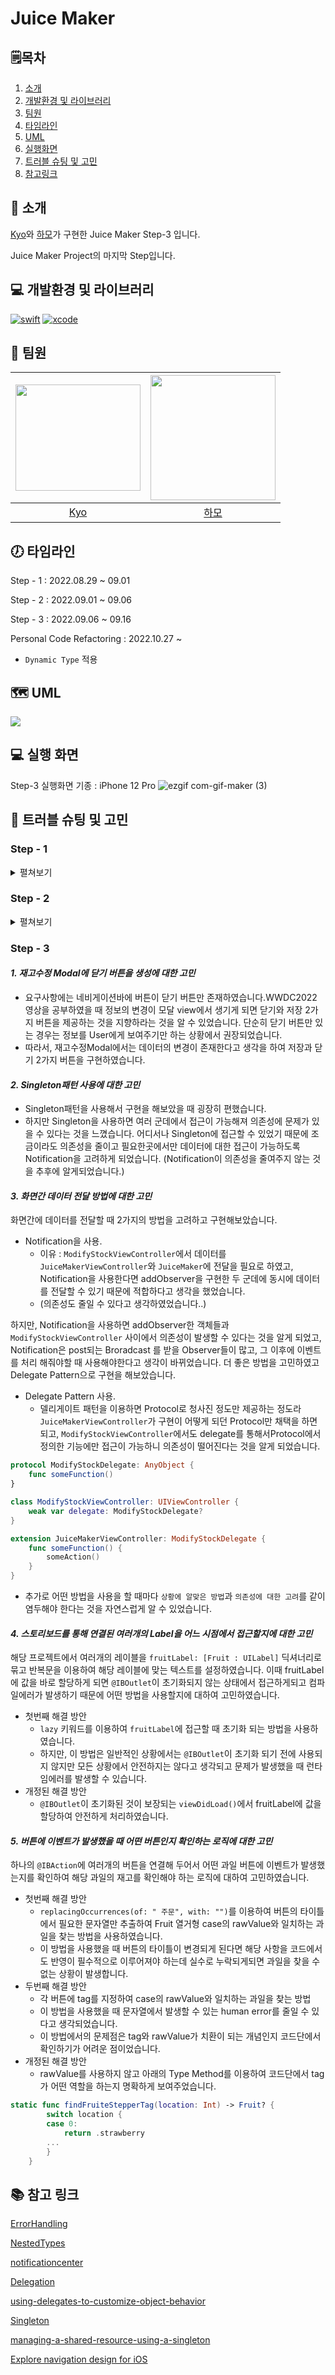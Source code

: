 # Juice Maker 

## 🗒︎목차
1. [소개](#-소개)
2. [개발환경 및 라이브러리](#-개발환경-및-라이브러리)
3. [팀원](#-팀원)
4. [타임라인](#-타임라인)
5. [UML](#-uml)
6. [실행화면](#-실행-화면)
7. [트러블 슈팅 및 고민](#-트러블-슈팅-및-고민)
8. [참고링크](#-참고-링크)


## 👋 소개
[Kyo](https://github.com/KyoPak)와 [하모](https://github.com/lxodud)가 구현한 Juice Maker Step-3 입니다.

Juice Maker Project의 마지막 Step입니다. 


## 💻 개발환경 및 라이브러리
[![swift](https://img.shields.io/badge/swift-5.6-orange)]()
[![xcode](https://img.shields.io/badge/Xcode-13.4.1-blue)]()


## 🧑 팀원
<img src = "https://user-images.githubusercontent.com/59204352/187332158-a15815eb-3847-40e5-a6f0-93a373f21180.JPG" width=200 height=170>|<img src="https://i.imgur.com/ydRkDFq.jpg" width=200>|
|:--:|:--:|
|[Kyo](https://github.com/KyoPak)|[하모](https://github.com/lxodud)|
  

## 🕖 타임라인

Step - 1 : 2022.08.29 ~ 09.01

Step - 2 : 2022.09.01 ~ 09.06

Step - 3 : 2022.09.06 ~ 09.16

Personal Code Refactoring : 2022.10.27 ~ 
- `Dynamic Type` 적용

## 🗺 UML

![](https://i.imgur.com/oP3Cyo1.jpg)


## 💻 실행 화면

Step-3
실행화면 기종 : iPhone 12 Pro 
![ezgif com-gif-maker (3)](https://user-images.githubusercontent.com/59204352/190560909-07e25f7b-658e-4f40-afc1-2bdf2379e3fa.gif)




## 🎯 트러블 슈팅 및 고민
### Step - 1 
<details>
<summary> 
펼쳐보기
</summary>
    
#### ***1. guard - let 바인딩 기능 분리화에 따른 에러 케이스 추가 생성에 대한 고민***

```swift
guard var fruitAmount = fruitStock[fruit] else { return }
```
과일의 재고를 더하는 메서드, 차감하는 메서드 이 두 메서드에서 중복된 기능인 위와 같은 부분을 한 메서드로 빼서 기능화하려 하였습니다. 
하지만 옵셔널 값을 언래핑하는 과정에서 언래핑을 하지못했을 경우 return해야 하는 값을 정하지 못했습니다. 
그래서 ConstantNameSpace를 모아둔 파일에 아래와 같은 상수를 추가하였습니다.
```swift 
static let invalidFruit: Int = -1
```

그리고 아래와 같이 코드 로직상으로는 발생하지 않을 에러인 "존재하지 않는 과일오류" 에 대해서도 에러case추가 하였습니다.
```swift
case invalidFruit
```
아래의 `bringValidFruitStock()`메서드에서 옵셔널 바인딩 기능을 가지고 있는 `bringFruitStock()`메서드를 `try`호출하고 존재하지 않을 경우 에러를 throw하였습니다.
```swift
func bringFruitStock(_ fruit: Fruit) throws -> Int { ... }
func bringValidFruitStock(_ fruit: Fruit) -> Int { ... }
```

그래서 결론적으로 "존재하지 않는 과일"이라는 상수, 또 다른 Error Case가 추가 되었고 로직도 다소 복잡해 보일 수 있겠으나, 메서드를 더욱 기능에 따라 분할할 수 있었고, 다양한 Case의 Error을 핸들링할 수 있는 완성도 있는 프로그래밍을 구현했다고 생각합니다.



#### ***2. 매직넘버와 같은 namespace 상수를 enum으로 묶을지 struct로 묶을지에 대한 고민***
각각의 주스를 만들 때 필요한 과일의 개수를 모아놓은 namespace를 구현할 때 내부의 프로퍼티를 static으로 선언하기 때문에 인스턴스를 만들필요가 없고 따라서 struct를 쓸 경우에는 초기화를 private로 해줘야했습니다. enum을 사용한다면 해당 부분을 신경쓸 필요가 없다고 생각해서 열거형으로 구현하였습니다.
```swift
enum ConstantUsageFruit { ... }
```

#### 3. ***중첩타입 vs Computed Property***
중첩타입을 사용을 해보고 싶어 Juice enum에서 구조체를 만들어 recipe내부를 구현을 했었습니다. 하지만 직접 Computed Property로만 구현하는 것이 더 깔끔하고 가독성이 좋아보여 아래와 같은 Computed Property를 사용하게 되었습니다.
```swift
enum Juice: String {
    var recipe: [SomeType] {
        switch self {
        case 쥬스종류:
            return [(name: 과일이름, count: 매직넘버enum타입.과일이름)]}
        ...
    }
}
```
#### 4. ***Naming 개선***
1. `func filterError(juice: Juice) -> Bool` ➡️ `func canManufactureJuice(juice: Juice) -> Bool`
filterError라는 네이밍을 통해 해당 함수가 하는 일을 파악하기 어려움 따라서 음료제조를 할 수 있는지 없는지를 판단할 수 있는 네이밍인 `func canManufactureJuice(juice: Juice)`로 수정하였습니다.
2. `let isNotSoldOut` ➡️ `var isEnoughStock: Bool = false`
bool 타입의 변수명에 Not이라는 부정이 들어가게 되니 해당 값의 정확한 의도를 바로 파악하기 어려움 해당 값이 false일 경우 부정의 부정이 되기 때문에 "충분한 재고여부가 있나"를 네이밍으로 선정하여 최대한 직관적으로 판단할 수 있게 고려하였습니다.
3. `func checkStock(juice: Juice) throws -> Bool` ➡️  `func checkEnoughStock(juice: Juice) throws -> Bool`
checkStock이 return하는 값이 정확이 어떤 의미를 가지는지 한눈에 파악하기 어렵기 때문에 true인 경우는 어떤 상황인지, false인 경우는 어떤상황인지 빠르고 명확하게 확인할 수 있도록 개선하였습니다.
</details>



### Step - 2
<details>
<summary> 
펼쳐보기
</summary>
    
#### ***1. 메인화면 ➡️ 재고수정 화면 이동방식에 대한 고민***
Modality와 Navagation 중 어느것이 더 적합할 것인지 고민하였습니다.
재고수정 화면에서 데이터의 변경이 이루어진다는 점과 정보의 Depth가 깊어지지는 않는다고 판단하여 Modal을 채택하여 사용하였습니다.
Modal에서 단순히 정보를 보여주는 경우에는 취소 버튼만 만들지만, 정보의 변경이 있을 경우 취소, 저장 버튼을 따로 만들어 유저에게 혼동을 주지 말라는 애플의 WWDC2022 영상을 보고 참고하여 적용하였습니다.

#### ***2. Notification 사용에 대한 고민***
메인화면에서의 과일 재고량(Label) / 쥬스를 주문하고 난 후 과일재고량 이 둘 사이에 Notification을 이용을 해서 구현을 할까 고민을 하였지만 기술적인 부분이 요구되지 않는 상황에서 불필요하게 쓰는 것 같아 적용하지 않았습니다.
Notification을 사용을 할 때는 화면과 다른 화면 사이에서 데이터 전달시 사용하는 것으로 알고 있었지만 실제로는 아래와 같은 이유로 사용한 다는 것을 알게 되었습니다.
- 앱 내에서 공식적인 연결이 없는 두 개 이상의 컴포넌트들이 상호작용이 필요한 경우
- 상호작용이 반복적으로 그리고 지속적으로 이루어져야 경우
- 일대다 또는 다대다 통신을 사용하는 경우

때문에 Notificaion의 이용은 Step-3에서 더욱 적합한 상황에 사용할 예정입니다.


#### ***3. 화면 전환을 구현할 떄 어떤 방법을 사용할지에 대한 고민***
스토리보드만 이용하는 경우(Segue), 스토리 보드와 코드를 같이 이용하는 경우(Segue + identifier), 코드만 이용하는 경우 등등 다양한 기술이 존재하는데 어떤 방법을 선택해서 사용해야 하는지 고민하였습니다.
팀원과 상의를 하거나, 회사에서 기존에 선호하는 방식에 따라서 한가지 방법으로 통일시키는 방향으로 화면 전환 방법을 선택해야 한다고 생각된다.

#### ***4. 네이밍 수정***
1. `@IBAction func func toModifyStockView(_ sender: Any)` ➡️ `@IBAction func modifyStockButtonTapped(_ sender: Any)`
재고수정 버튼이 눌렸을 때 동작하는 액션 메서드이기 때문에 네이밍을 수정하였다.
</details>

### Step - 3


#### ***1. 재고수정 Modal에 닫기 버튼을 생성에 대한 고민***

- 요구사항에는 네비게이션바에 버튼이 닫기 버튼만 존재하였습니다.WWDC2022 영상을 공부하였을 때 정보의 변경이 모달 view에서 생기게 되면 닫기와 저장 2가지 버튼을 제공하는 것을 지향하라는 것을 알 수 있었습니다. 단순히 닫기 버튼만 있는 경우는 정보를 User에게 보여주기만 하는 상황에서 권장되었습니다. 
- 따라서, 재고수정Modal에서는 데이터의 변경이 존재한다고 생각을 하여 저장과 닫기 2가지 버튼을 구현하였습니다.

#### ***2. Singleton패턴 사용에 대한 고민***

- Singleton패턴을 사용해서 구현을 해보았을 때 굉장히 편했습니다. 
- 하지만 Singleton을 사용하면 여러 군데에서 접근이 가능해져 의존성에 문제가 있을 수 있다는 것을 느꼈습니다. 어디서나 Singleton에 접근할 수 있었기 때문에 조금이라도 의존성을 줄이고 필요한곳에서만 데이터에 대한 접근이 가능하도록 Notification을 고려하게 되었습니다. (Notification이 의존성을 줄여주지 않는 것을 추후에 알게되었습니다.)

#### ***3. 화면간 데이터 전달 방법에 대한 고민***
화면간에 데이터를 전달할 때 2가지의 방법을 고려하고 구현해보았습니다.
- Notification을 사용. 
    - 이유 : `ModifyStockViewController`에서 데이터를 `JuiceMakerViewController`와 `JuiceMaker`에 전달을 필요로 하였고, Notification을 사용한다면 addObserver을 구현한 두 군데에 동시에 데이터를 전달할 수 있기 때문에 적합하다고 생각을 했었습니다.
    - (의존성도 줄일 수 있다고 생각하였었습니다..)

하지만, Notification을 사용하면 addObserver한 객체들과 `ModifyStockViewController` 사이에서 의존성이 발생할 수 있다는 것을 알게 되었고, Notification은 post되는 Broradcast 를 받을 Observer들이 많고, 그 이후에 이벤트를 처리 해줘야할 때 사용해야한다고 생각이 바뀌었습니다. 더 좋은 방법을 고민하였고 Delegate Pattern으로 구현을 해보았습니다.

- Delegate Pattern 사용.
    - 델리게이트 패턴을 이용하면 Protocol로 청사진 정도만 제공하는 정도라 `JuiceMakerViewController`가 구현이 어떻게 되던 Protocol만 채택을 하면 되고, `ModifyStockViewController`에서도 delegate를 통해서Protocol에서 정의한 기능에만 접근이 가능하니 의존성이 떨어진다는 것을 알게 되었습니다.
```swift
protocol ModifyStockDelegate: AnyObject {
    func someFunction()
}

class ModifyStockViewController: UIViewController {
    weak var delegate: ModifyStockDelegate?
}

extension JuiceMakerViewController: ModifyStockDelegate {
    func someFunction() {
        someAction()
    }
}
```
- 추가로 어떤 방법을 사용을 할 때마다  `상황에 알맞은 방법`과 `의존성에 대한 고려`를 같이 염두해야 한다는 것을 자연스럽게 알 수 있었습니다.

#### ***4. 스토리보드를 통해 연결된 여러개의 Label을 어느 시점에서 접근할지에 대한 고민*** 
해당 프로젝트에서 여러개의 레이블을  `fruitLabel: [Fruit : UILabel]` 딕셔너리로 묶고 반복문을 이용하여 해당 레이블에 맞는 텍스트를 설정하였습니다. 이때 fruitLabel에 값을 바로 할당하게 되면 `@IBOutlet`이 초기화되지 않는 상태에서 접근하게되고 컴파일에러가 발생하기 때문에 어떤 방법을 사용할지에 대하여 고민하였습니다.
- 첫번째 해결 방안
    - `lazy` 키워드를 이용하여 `fruitLabel`에 접근할 때 초기화 되는 방법을 사용하였습니다. 
    - 하지만, 이 방법은 일반적인 상황에서는 `@IBOutlet`이 초기화 되기 전에 사용되지 않지만 모든 상황에서 안전하지는 않다고 생각되고 문제가 발생했을 때 런타임에러를 발생할 수 있습니다. 
- 개정된 해결 방안
    - `@IBOutlet`이 초기화된 것이 보장되는 `viewDidLoad()`에서 fruitLabel에 값을 할당하여 안전하게 처리하였습니다.

#### ***5. 버튼에 이벤트가 발생했을 때 어떤 버튼인지 확인하는 로직에 대한 고민***
하나의 `@IBAction`에 여러개의 버튼을 연결해 두어서 어떤 과일 버튼에 이벤트가 발생했는지를 확인하여 해당 과일의 재고를 확인해야 하는 로직에 대하여 고민하였습니다.
- 첫번째 해결 방안
    - `replacingOccurrences(of: " 주문", with: "")`를 이용하여 버튼의 타이틀에서 필요한 문자열만 추출하여 Fruit 열거형 case의 rawValue와 일치하는 과일을 찾는 방법을 사용하였습니다.
    - 이 방법을 사용했을 때 버튼의 타이틀이 변경되게 된다면 해당 사항을 코드에서도 반영이 필수적으로 이루어져야 하는데 실수로 누락되게되면 과일을 찾을 수 없는 상황이 발생합니다.
- 두번째 해결 방안
    - 각 버튼에 tag를 지정하여 case의 rawValue와 일치하는 과일을 찾는 방법
    - 이 방법을 사용했을 때 문자열에서 발생할 수 있는 human error를 줄일 수 있다고 생각되었습니다.
    - 이 방법에서의 문제점은 tag와 rawValue가 치환이 되는 개념인지 코드단에서 확인하기가 어려운 점이었습니다.
- 개정된 해결 방안
    - rawValue를 사용하지 않고 아래의 Type Method를 이용하여 코드단에서 tag가 어떤 역할을 하는지 명확하게 보여주었습니다.
    
```swift
static func findFruiteStepperTag(location: Int) -> Fruit? {
        switch location {
        case 0:
            return .strawberry
        ...
        }
    }
```
    
## 📚 참고 링크
[ErrorHandling](https://docs.swift.org/swift-book/LanguageGuide/ErrorHandling.html)

[NestedTypes](https://docs.swift.org/swift-book/LanguageGuide/NestedTypes.html)

[notificationcenter](https://developer.apple.com/documentation/foundation/notificationcenter)

[Delegation](https://developer.apple.com/library/archive/documentation/General/Conceptual/DevPedia-CocoaCore/Delegation.html)

[using-delegates-to-customize-object-behavior](https://developer.apple.com/documentation/swift/using-delegates-to-customize-object-behavior)

[Singleton](https://developer.apple.com/library/archive/documentation/General/Conceptual/DevPedia-CocoaCore/Singleton.html)

[managing-a-shared-resource-using-a-singleton](https://developer.apple.com/documentation/swift/managing-a-shared-resource-using-a-singleton)

[Explore navigation design for iOS](https://developer.apple.com/videos/play/wwdc2022/10001/)
